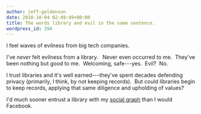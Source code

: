 ```yaml
---
author: jeff-goldenson
date: 2010-10-04 02:49:49+00:00
title: The words library and evil in the same sentence.
wordpress_id: 394
---
```


I feel waves of evilness from big tech companies.

I've _never_ felt evilness from a library.   Never even occurred to me.  They've been nothing but good to me.  Welcoming, safe---yes.  Evil?  No.

I trust libraries and it's well earned---they've spent decades defending privacy (primarily, I think, by not keeping records).  But could libraries begin to keep records, applying that same diligence and upholding of values?

I'd much sooner entrust a library with my [social graph](http://en.wikipedia.org/wiki/Social_graph) than I would Facebook.
